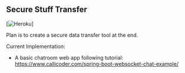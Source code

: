 ## Secure Stuff Transfer

[![Heroku](https://heroku-badge.herokuapp.com/?app=heroku-badge)]

Plan is to create a secure data transfer tool at the end.

Current Implementation:
* A basic chatroom web app following tutorial: https://www.callicoder.com/spring-boot-websocket-chat-example/